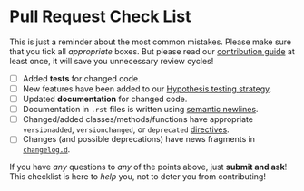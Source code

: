 # Pull Request Check List

This is just a reminder about the most common mistakes.  Please make sure that you tick all *appropriate* boxes.  But please read our [contribution guide](http://www.attrs.org/en/latest/contributing.html) at least once, it will save you unnecessary review cycles!

- [ ] Added **tests** for changed code.
- [ ] New features have been added to our [Hypothesis testing strategy](https://github.com/python-attrs/attrs/blob/master/tests/utils.py).
- [ ] Updated **documentation** for changed code.
- [ ] Documentation in `.rst` files is written using [semantic newlines](http://rhodesmill.org/brandon/2012/one-sentence-per-line/).
- [ ] Changed/added classes/methods/functions have appropriate `versionadded`, `versionchanged`, or `deprecated` [directives](http://www.sphinx-doc.org/en/stable/markup/para.html#directive-versionadded).
- [ ] Changes (and possible deprecations) have news fragments in [`changelog.d`](https://github.com/python-attrs/attrs/blob/master/changelog.d).

If you have *any* questions to *any* of the points above, just **submit and ask**!  This checklist is here to *help* you, not to deter you from contributing!

